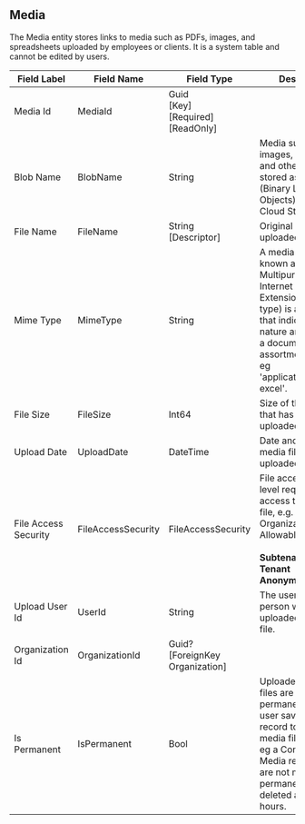 # 


## Media
The Media entity stores links to media such as PDFs, images, and spreadsheets uploaded by employees or clients. It is a system table and cannot be edited by users.  

| Field Label | Field Name | Field Type | Description |  
| ---- | ---- | ---- | ---- |  
| Media Id | MediaId | Guid<br/>  [Key]<br/>  [Required]<br/>  [ReadOnly] |  |  
| Blob Name | BlobName | String | Media such as images, documents and other files are stored as BLOBs (Binary Large Objects) in Azure Cloud Storage.  |  
| File Name | FileName | String<br/>  [Descriptor] | Original name of the uploaded media file.  |  
| Mime Type | MimeType | String | A media type (also known as a Multipurpose Internet Mail Extensions or MIME type) is a standard that indicates the nature and format of a document, file, or assortment of bytes, eg 'application/vnd.ms-excel'.  |  
| File Size | FileSize | Int64 | Size of the media file that has been uploaded in Bytes.  |  
| Upload Date | UploadDate | DateTime | Date and time the media file was uploaded.  |  
| File Access Security | FileAccessSecurity | FileAccessSecurity | File access security level required to access the media file, e.g. Client or Organization. <br/>  Allowable Values: <br/>  <br/>  **Subtenant**<br/>  **Tenant**<br/>  **Anonymous** |  
| Upload User Id | UserId | String | The user id of the person who uploaded the media file.  |  
| Organization Id | OrganizationId | Guid?<br/>  [ForeignKey Organization] |  |  
| Is Permanent | IsPermanent | Bool | Uploaded media files are not made permanent until a user saves the record to which the media file is linked, eg a Contact record. Media records that are not marked as permanent are deleted after 24 hours.  |  

